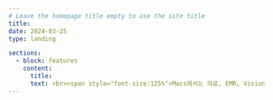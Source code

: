 ```yaml
---
# Leave the homepage title empty to use the site title
title:
date: 2024-03-25
type: landing

sections:
  - block: features
    content:
      title:
      text: <br><span style="font-size:125%">Macs에서는 의료, EMR, Vision, 항공, 국방 등 여러 분야에 AI 및 딥러닝을 활용한 연구를 수행하고 있으며, 의료 수학 및 AI 기반 연구도 함께 수행하고 있습니다. 뿐만 아니라, 풀스택 개발 및 AI를 활용한 어플리케이션 개발 등 Development & Deploy하는 실용적인 분야에도 집중하고 있습니다.</span>
---
```


